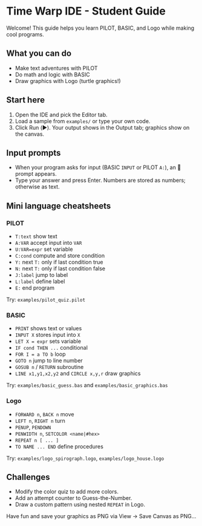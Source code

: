 # Time Warp IDE - Student Guide

Welcome! This guide helps you learn PILOT, BASIC, and Logo while making cool programs.

## What you can do

- Make text adventures with PILOT
- Do math and logic with BASIC
- Draw graphics with Logo (turtle graphics!)

## Start here

1. Open the IDE and pick the Editor tab.
2. Load a sample from `examples/` or type your own code.
3. Click Run (▶️). Your output shows in the Output tab; graphics show on the canvas.

## Input prompts

- When your program asks for input (BASIC `INPUT` or PILOT `A:`), an 📝 prompt appears.
- Type your answer and press Enter. Numbers are stored as numbers; otherwise as text.

## Mini language cheatsheets

### PILOT

- `T:text` show text
- `A:VAR` accept input into `VAR`
- `U:VAR=expr` set variable
- `C:cond` compute and store condition
- `Y:` next `T:` only if last condition true
- `N:` next `T:` only if last condition false
- `J:label` jump to label
- `L:label` define label
- `E:` end program

Try: `examples/pilot_quiz.pilot`

### BASIC

- `PRINT` shows text or values
- `INPUT X` stores input into `X`
- `LET X = expr` sets variable
- `IF cond THEN ...` conditional
- `FOR I = a TO b` loop
- `GOTO n` jump to line number
- `GOSUB n` / `RETURN` subroutine
- `LINE x1,y1,x2,y2` and `CIRCLE x,y,r` draw graphics

Try: `examples/basic_guess.bas` and `examples/basic_graphics.bas`

### Logo

- `FORWARD n`, `BACK n` move
- `LEFT n`, `RIGHT n` turn
- `PENUP`, `PENDOWN`
- `PENWIDTH n`, `SETCOLOR <name|#hex>`
- `REPEAT n [ ... ]`
- `TO NAME ... END` define procedures

Try: `examples/logo_spirograph.logo`, `examples/logo_house.logo`

## Challenges

- Modify the color quiz to add more colors.
- Add an attempt counter to Guess-the-Number.
- Draw a custom pattern using nested `REPEAT` in Logo.

Have fun and save your graphics as PNG via View → Save Canvas as PNG…
